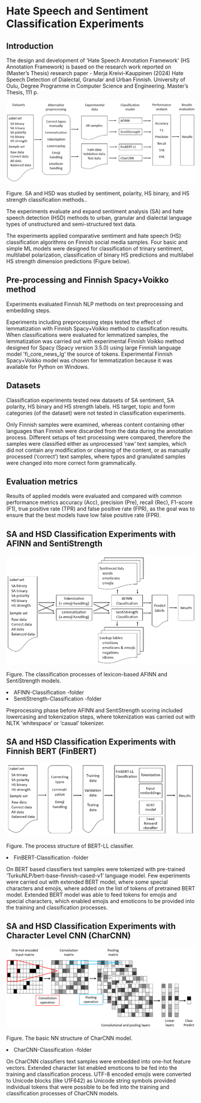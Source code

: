# Hate Speech and Sentiment Classification Experiments



## Introduction 

The design and development of 'Hate Speech Annotation Framework' (HS Annotation Framework) 
is based on the research work reported on (Master’s Thesis) research paper - 
Merja Kreivi-Kauppinen (2024) Hate Speech Detection of Dialectal, Granular and Urban Finnish. University of Oulu, Degree Programme in Computer Science and Engineering. Master’s Thesis, 111 p.

![Alt text](images/classification_models.png)

Figure. SA and HSD was studied by sentiment, polarity, HS binary, and HS strength classification methods..

The experiments evaluate and expand sentiment analysis (SA) and hate speech detection (HSD) methods to urban, granular and dialectal language types of unstructured and semi-structured text data. 

The experiments applied comparative sentiment and hate speech (HS) classification algorithms on Finnish social media samples. 
Four basic and simple ML models were designed for classification of trinary sentiment, multilabel polarization, 
classification of binary HS predictions and multilabel HS strength dimension predictions (Figure below). 



## Pre-processing and Finnish Spacy+Voikko method

Experiments evaluated Finnish NLP methods on text preprocessing and embedding steps. 

Experiments including preprocessing steps tested the effect of lemmatization with Finnish Spacy+Voikko method to classification results.
When classifications were evaluated for lemmatized samples, the lemmatization was carried out with experimental Finnish Voikko method 
designed for Spacy (Spacy version 3.5.0) using large Finnish language model 'fi_core_news_lg' the source of tokens. 
Experimental Finnish Spacy+Voikko model was chosen for lemmatization because it was available for Python on Windows.



## Datasets

Classification experiments tested new datasets of SA sentiment, SA polarity, HS binary and HS strength labels. 
HS target, topic and form categories (of the dataset) were not tested in classification experiments.  

Only Finnish samples were examined, whereas content containing other languages than Finnish were discarded from the data during the annotation process. 
Different setups of text processing were compared, 
therefore the samples were classified either as unprocessed ‘raw’ text samples, which did not contain any modification or cleaning of the content, 
or as manually processed (‘correct’) text samples, where typos and granulated samples were changed into more correct form grammatically.



## Evaluation metrics

Results of applied models were evaluated and compared with common performance metrics 
accuracy (Acc), precision (Pre), recall (Rec), F1-score (F1), true positive rate (TPR) and false positive rate (FPR), 
as the goal was to ensure that the best models have low false positive rate (FPR).



## SA and HSD Classification Experiments with AFINN and SentiStrength

![Alt text](images/lexicon_based_models.png)

Figure. The classification processes of lexicon-based AFINN and SentiStrength models.

<li>   AFINN-Classification -folder
<li>   SentiStrength-Classification -folder

Preprocessing phase before AFINN and SentiStrength scoring included lowercasing and tokenization steps, 
where tokenization was carried out with NLTK ‘whitespace’ or ‘casual’ tokenizer. 



## SA and HSD Classification Experiments with Finnish BERT (FinBERT)

![Alt text](images/BERT_LL_model.png)

Figure. The process structure of BERT-LL classifier.

<li>   FinBERT-Classification -folder

On BERT based classifiers text samples were tokenized with pre-trained ‘TurkuNLP/bert-base-finnish-cased-v1’ language model. 
Few experiments were carried out with extended BERT model, where some special characters and emojis, where added on the list of tokens of pretrained BERT model. 
Extended BERT model was able to feed tokens for emojis and special characters, 
which enabled emojis and emoticons to be provided into the training and classification processes.



## SA and HSD Classification Experiments with Character Level CNN (CharCNN)

![Alt text](images/CharCNN_model.png)

Figure. The basic NN structure of CharCNN model.

<li>   CharCNN-Classification -folder

On CharCNN classifiers text samples were embedded into one-hot feature vectors. 
Extended character list enabled emoticons to be fed into the training and classification process. 
UTF-8 encoded emojis were converted to Unicode blocks (like U1F642) as Unicode string symbols provided individual tokens 
that were possible to be fed into the training and classification processes of CharCNN models.
